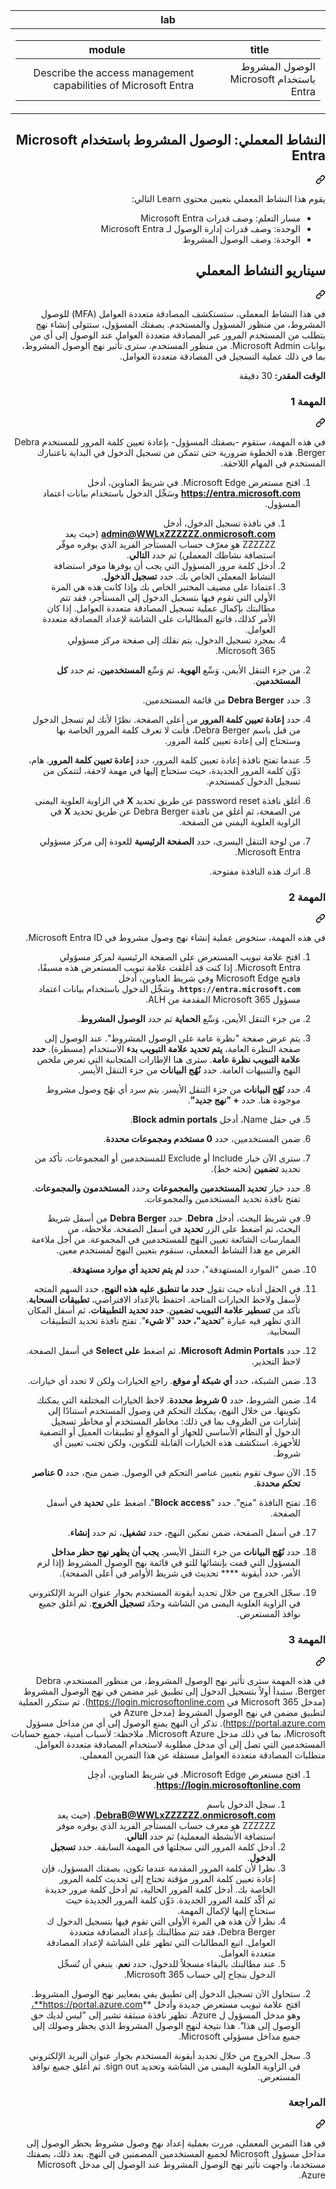 <div class="Box-sc-g0xbh4-0 eoaCFS js-snippet-clipboard-copy-unpositioned undefined" data-hpc="true"><article class="markdown-body entry-content container-lg" itemprop="text"><markdown-accessiblity-table data-catalyst=""><table>
  <thead>
  <tr>
  <th>lab</th>
  </tr>
  </thead>
  <tbody>
  <tr>
  <td><div dir="rtl"><table>
  <thead>
  <tr>
  <th>title</th>
  <th>module</th>
  </tr>
  </thead>
  <tbody>
  <tr>
  <td><div dir="rtl">الوصول المشروط باستخدام Microsoft Entra</div></td>
  <td><div dir="rtl">Describe the access management capabilities of Microsoft Entra</div></td>
  </tr>
  </tbody>
</table>
</div></td>
  </tr>
  </tbody>
</table></markdown-accessiblity-table>

<div class="markdown-heading" dir="rtl"><h1 tabindex="-1" class="heading-element" dir="rtl">النشاط المعملي: الوصول المشروط باستخدام Microsoft Entra</h1><a id="user-content-النشاط-المعملي-الوصول-المشروط-باستخدام-microsoft-entra" class="anchor" aria-label="Permalink: النشاط المعملي: الوصول المشروط باستخدام Microsoft Entra" href="#النشاط-المعملي-الوصول-المشروط-باستخدام-microsoft-entra"><svg class="octicon octicon-link" viewBox="0 0 16 16" version="1.1" width="16" height="16" aria-hidden="true"><path d="m7.775 3.275 1.25-1.25a3.5 3.5 0 1 1 4.95 4.95l-2.5 2.5a3.5 3.5 0 0 1-4.95 0 .751.751 0 0 1 .018-1.042.751.751 0 0 1 1.042-.018 1.998 1.998 0 0 0 2.83 0l2.5-2.5a2.002 2.002 0 0 0-2.83-2.83l-1.25 1.25a.751.751 0 0 1-1.042-.018.751.751 0 0 1-.018-1.042Zm-4.69 9.64a1.998 1.998 0 0 0 2.83 0l1.25-1.25a.751.751 0 0 1 1.042.018.751.751 0 0 1 .018 1.042l-1.25 1.25a3.5 3.5 0 1 1-4.95-4.95l2.5-2.5a3.5 3.5 0 0 1 4.95 0 .751.751 0 0 1-.018 1.042.751.751 0 0 1-1.042.018 1.998 1.998 0 0 0-2.83 0l-2.5 2.5a1.998 1.998 0 0 0 0 2.83Z"></path></svg></a></div>
<p dir="rtl">يقوم هذا النشاط المعملي بتعيين محتوى Learn التالي:</p>
<ul dir="rtl">
<li>مسار التعلم: وصف قدرات Microsoft Entra</li>
<li>الوحدة: وصف قدرات إدارة الوصول لـ Microsoft Entra</li>
<li>الوحدة: وصف الوصول المشروط</li>
</ul>
<div class="markdown-heading" dir="rtl"><h2 tabindex="-1" class="heading-element" dir="rtl">سيناريو النشاط المعملي</h2><a id="user-content-سيناريو-النشاط-المعملي" class="anchor" aria-label="Permalink: سيناريو النشاط المعملي" href="#سيناريو-النشاط-المعملي"><svg class="octicon octicon-link" viewBox="0 0 16 16" version="1.1" width="16" height="16" aria-hidden="true"><path d="m7.775 3.275 1.25-1.25a3.5 3.5 0 1 1 4.95 4.95l-2.5 2.5a3.5 3.5 0 0 1-4.95 0 .751.751 0 0 1 .018-1.042.751.751 0 0 1 1.042-.018 1.998 1.998 0 0 0 2.83 0l2.5-2.5a2.002 2.002 0 0 0-2.83-2.83l-1.25 1.25a.751.751 0 0 1-1.042-.018.751.751 0 0 1-.018-1.042Zm-4.69 9.64a1.998 1.998 0 0 0 2.83 0l1.25-1.25a.751.751 0 0 1 1.042.018.751.751 0 0 1 .018 1.042l-1.25 1.25a3.5 3.5 0 1 1-4.95-4.95l2.5-2.5a3.5 3.5 0 0 1 4.95 0 .751.751 0 0 1-.018 1.042.751.751 0 0 1-1.042.018 1.998 1.998 0 0 0-2.83 0l-2.5 2.5a1.998 1.998 0 0 0 0 2.83Z"></path></svg></a></div>
<p dir="rtl">في هذا النشاط المعملي، ستستكشف المصادقة متعددة العوامل (MFA) للوصول المشروط، من منظور المسؤول والمستخدم.  بصفتك المسؤول، ستتولى إنشاء نهج يتطلب من المستخدم المرور عبر المصادقة متعددة العوامل عند الوصول إلى أي من بوابات Microsoft Admin.  من منظور المستخدم، سترى تأثير نهج الوصول المشروط، بما في ذلك عملية التسجيل في المصادقة متعددة العوامل.</p>
<p dir="rtl"><strong>الوقت المقدر:</strong> 30 دقيقة</p>
<div class="markdown-heading" dir="rtl"><h3 tabindex="-1" class="heading-element" dir="rtl">المهمة 1</h3><a id="user-content-المهمة-1" class="anchor" aria-label="Permalink: المهمة 1" href="#المهمة-1"><svg class="octicon octicon-link" viewBox="0 0 16 16" version="1.1" width="16" height="16" aria-hidden="true"><path d="m7.775 3.275 1.25-1.25a3.5 3.5 0 1 1 4.95 4.95l-2.5 2.5a3.5 3.5 0 0 1-4.95 0 .751.751 0 0 1 .018-1.042.751.751 0 0 1 1.042-.018 1.998 1.998 0 0 0 2.83 0l2.5-2.5a2.002 2.002 0 0 0-2.83-2.83l-1.25 1.25a.751.751 0 0 1-1.042-.018.751.751 0 0 1-.018-1.042Zm-4.69 9.64a1.998 1.998 0 0 0 2.83 0l1.25-1.25a.751.751 0 0 1 1.042.018.751.751 0 0 1 .018 1.042l-1.25 1.25a3.5 3.5 0 1 1-4.95-4.95l2.5-2.5a3.5 3.5 0 0 1 4.95 0 .751.751 0 0 1-.018 1.042.751.751 0 0 1-1.042.018 1.998 1.998 0 0 0-2.83 0l-2.5 2.5a1.998 1.998 0 0 0 0 2.83Z"></path></svg></a></div>
<p dir="rtl">في هذه المهمة، ستقوم -بصفتك المسؤول- بإعادة تعيين كلمة المرور للمستخدم Debra Berger.  هذه الخطوة ضرورية حتى تتمكن من تسجيل الدخول في البداية باعتبارك المستخدم في المهام اللاحقة.</p>
<ol dir="rtl">
<li>
<p dir="rtl">افتح&nbsp;مستعرض Microsoft Edge.  في شريط العناوين، أدخل <strong><a href="https://entra.microsoft.com" rel="nofollow">https://entra.microsoft.com</a></strong> وسَجِّل الدخول باستخدام بيانات اعتماد المسؤول.</p>
<ol dir="rtl">
<li>في نافذة تسجيل الدخول، أدخل <strong><a href="mailto:admin@WWLxZZZZZZ.onmicrosoft.com">admin@WWLxZZZZZZ.onmicrosoft.com</a></strong> (حيث يعد ZZZZZZ هو معرّف حساب المستأجر الفريد الذي يوفره موفّر استضافة نشاطك المعملي) ثم حدد <strong>التالي</strong>.</li>
<li>أدخل كلمة مرور المسؤول التي يجب أن يوفرها موفر استضافة النشاط المعملي الخاص بك. حدد <strong>تسجيل الدخول</strong>.</li>
<li>اعتمادا على مضيف المختبر الخاص بك وإذا كانت هذه هي المرة الأولى التي تقوم فيها بتسجيل الدخول إلى المستأجر، فقد تتم مطالبتك بإكمال عملية تسجيل المصادقة متعددة العوامل. إذا كان الأمر كذلك، فاتبع المطالبات على الشاشة لإعداد المصادقة متعددة العوامل.</li>
<li>بمجرد تسجيل الدخول، يتم نقلك إلى صفحة مركز مسؤولي Microsoft 365.</li>
</ol>
</li>
<li>
<p dir="rtl">من جزء التنقل الأيمن، وَسِّع <strong>الهوية</strong>، ثم وَسِّع <strong>المستخدمين</strong>، ثم حدد <strong>كل المستخدمين</strong>.</p>
</li>
<li>
<p dir="rtl">حدد <strong>Debra Berger</strong> من قائمة المستخدمين.</p>
</li>
<li>
<p dir="rtl">حدد <strong>إعادة تعيين كلمة المرور</strong> من أعلى الصفحة. نظرًا لأنك لم تسجل الدخول من قبل باسم Debra Berger، فأنت لا تعرف كلمة المرور الخاصة بها وستحتاج إلى إعادة تعيين كلمة المرور.</p>
</li>
<li>
<p dir="rtl">عندما تفتح نافذة إعادة تعيين كلمة المرور، حدد <strong>إعادة تعيين كلمة المرور</strong>.  هام، دَوِّن كلمة المرور الجديدة، حيث ستحتاج إليها في مهمة لاحقة، لتتمكن من تسجيل الدخول كمستخدم.</p>
</li>
<li>
<p dir="rtl">أغلق نافذة password reset عن طريق تحديد <strong>X</strong> في الزاوية العلوية اليمنى من الصفحة، ثم أغلق من نافذة Debra Berger عن طريق تحديد <strong>X</strong> في الزاوية العلوية اليمنى من الصفحة.</p>
</li>
<li>
<p dir="rtl">من لوحة التنقل اليسرى، حدد <strong>الصفحة الرئيسية</strong> للعودة إلى مركز مسؤولي Microsoft Entra.</p>
</li>
<li>
<p dir="rtl">اترك هذه النافذة مفتوحة.</p>
</li>
</ol>
<div class="markdown-heading" dir="rtl"><h3 tabindex="-1" class="heading-element" dir="rtl">المهمة 2</h3><a id="user-content-المهمة-2" class="anchor" aria-label="Permalink: المهمة 2" href="#المهمة-2"><svg class="octicon octicon-link" viewBox="0 0 16 16" version="1.1" width="16" height="16" aria-hidden="true"><path d="m7.775 3.275 1.25-1.25a3.5 3.5 0 1 1 4.95 4.95l-2.5 2.5a3.5 3.5 0 0 1-4.95 0 .751.751 0 0 1 .018-1.042.751.751 0 0 1 1.042-.018 1.998 1.998 0 0 0 2.83 0l2.5-2.5a2.002 2.002 0 0 0-2.83-2.83l-1.25 1.25a.751.751 0 0 1-1.042-.018.751.751 0 0 1-.018-1.042Zm-4.69 9.64a1.998 1.998 0 0 0 2.83 0l1.25-1.25a.751.751 0 0 1 1.042.018.751.751 0 0 1 .018 1.042l-1.25 1.25a3.5 3.5 0 1 1-4.95-4.95l2.5-2.5a3.5 3.5 0 0 1 4.95 0 .751.751 0 0 1-.018 1.042.751.751 0 0 1-1.042.018 1.998 1.998 0 0 0-2.83 0l-2.5 2.5a1.998 1.998 0 0 0 0 2.83Z"></path></svg></a></div>
<p dir="rtl">في هذه المهمة، ستخوض عملية إنشاء نهج وصول مشروط في Microsoft Entra ID.</p>
<ol dir="rtl">
<li>
<p dir="rtl">افتح علامة تبويب المستعرض على الصفحة الرئيسية لمركز مسؤولي Microsoft Entra.   إذا كنت قد أغلقت علامة تبويب المستعرض هذه مسبقًا، فافتح Microsoft Edge وفي شريط العناوين، أدخل <strong><code>https://entra.microsoft.com</code></strong>، وسَجِّل الدخول باستخدام بيانات اعتماد مسؤول Microsoft 365 المقدمة من ALH.</p>
</li>
<li>
<p dir="rtl">من جزء التنقل الأيمن، وَسِّع <strong>الحماية</strong> ثم حدد <strong>الوصول المشروط</strong>.</p>
</li>
<li>
<p dir="rtl">يتم عرض صفحة "نظرة عامة على الوصول المشروط". عند الوصول إلى صفحة النظرة العامة، <strong>يتم تحديد علامة التبويب بدء</strong> الاستخدام (مسطرة). <strong>حدد علامة التبويب نظرة عامة</strong>. سترى هنا الإطارات المتجانبة التي تعرض ملخص النهج والتنبيهات العامة.  حدد <strong>نُهُج البيانات</strong> من جزء التنقل الأيسر.</p>
</li>
<li>
<p dir="rtl">حدد <strong>نُهُج البيانات</strong> من جزء التنقل الأيسر. يتم سرد أي نهُج وصول مشروط موجودة هنا. حدد <strong>+ "نهج جديد"</strong>.</p>
</li>
<li>
<p dir="rtl">في حقل Name، أدخل <strong>Block admin portals</strong>.</p>
</li>
<li>
<p dir="rtl">ضمن المستخدمين، حدد <strong>0 مستخدم ومجموعات محددة</strong>.</p>
</li>
<li>
<p dir="rtl">سترى الآن خيار Include أو Exclude للمستخدمين أو المجموعات.  تأكد من تحديد <strong>تضمين</strong> (تحته خط).</p>
</li>
<li>
<p dir="rtl">حدد خيار <strong>تحديد المستخدمين والمجموعات</strong> وحدد <strong>المستخدمون والمجموعات</strong>.  تفتح نافذة تحديد المستخدمين والمجموعات.</p>
</li>
<li>
<p dir="rtl">في شريط البحث، أدخل <strong>Debra</strong>.  حدد <strong>Debra Berger</strong> من أسفل شريط البحث، ثم اضغط على الزر <strong>تحديد</strong> في أسفل الصفحة.  ملاحظة، من الممارسات الشائعة تعيين النهج للمستخدمين في المجموعة.  من أجل ملاءمة الغرض مع هذا النشاط المعملي، سنقوم بتعيين النهج لمستخدم معين.</p>
</li>
<li>
<p dir="rtl">ضمن "الموارد المستهدفة"، حدد <strong>لم يتم تحديد أي موارد مستهدفة</strong>.</p>
</li>
<li>
<p dir="rtl">في الحقل أدناه حيث تقول <strong>حدد ما تنطبق عليه هذه النهج</strong>، حدد السهم المتجه لأسفل ولاحظ الخيارات المتاحة.  احتفظ بالإعداد الافتراضي، <strong>تطبيقات السحابة</strong>.  تأكد من <strong>تسطير علامة التبويب تضمين</strong>.  <strong>حدد تحديد التطبيقات</strong>، ثم أسفل المكان الذي تظهر فيه عبارة "<strong>تحديد"، حدد</strong> "<strong>لا شيء</strong>".  تفتح نافذة تحديد التطبيقات السحابية.</p>
</li>
<li>
<p dir="rtl">حدد <strong>Microsoft Admin Portals</strong>، ثم اضغط <strong>على Select</strong> في أسفل الصفحة.  لاحظ التحذير.</p>
</li>
<li>
<p dir="rtl">ضمن الشبكة، حدد <strong>أي شبكة أو موقع</strong>.  راجع الخيارات ولكن لا تحدد أي خيارات.</p>
</li>
<li>
<p dir="rtl">ضمن الشروط، حدد <strong>0 شروط محددة</strong>.  لاحظ الخيارات المختلفة التي يمكنك تكوينها.  من خلال النهج، يمكنك التحكم في وصول المستخدم استنادًا إلى إشارات من الظروف بما في ذلك: مخاطر المستخدم أو مخاطر تسجيل الدخول أو النظام الأساسي للجهاز أو الموقع أو تطبيقات العميل أو التصفية للأجهزة.  استكشف هذه الخيارات القابلة للتكوين، ولكن تجنب تعيين أي شروط.</p>
</li>
<li>
<p dir="rtl">الآن سوف تقوم بتعيين عناصر التحكم في الوصول.  ضمن منح، حدد <strong>0 عناصر تحكم محددة</strong>.</p>
</li>
<li>
<p dir="rtl">تفتح النافذة "منح".  حدد "<strong>Block access</strong>". اضغط على <strong>تحديد</strong> في أسفل الصفحة.</p>
</li>
<li>
<p dir="rtl">في أسفل الصفحة، ضمن تمكين النهج، حدد <strong>تشغيل</strong>، ثم حدد <strong>إنشاء</strong>.</p>
</li>
<li>
<p dir="rtl">حدد <strong>نُهُج البيانات</strong> من جزء التنقل الأيسر. <strong>يجب أن يظهر نهج حظر مداخل</strong> المسؤول التي قمت بإنشائها للتو في قائمة نهج الوصول المشروط (إذا لزم الأمر، حدد أيقونة **** تحديث في شريط الأوامر في أعلى الصفحة).</p>
</li>
<li>
<p dir="rtl">سجّل الخروج من خلال تحديد أيقونة المستخدم بجوار عنوان البريد الإلكتروني في الزاوية العلوية اليمنى من الشاشة وحدّد <strong>تسجيل الخروج</strong>. ثم أغلق جميع نوافذ المستعرض.</p>
</li>
</ol>
<div class="markdown-heading" dir="rtl"><h3 tabindex="-1" class="heading-element" dir="rtl">المهمة 3</h3><a id="user-content-المهمة-3" class="anchor" aria-label="Permalink: المهمة 3" href="#المهمة-3"><svg class="octicon octicon-link" viewBox="0 0 16 16" version="1.1" width="16" height="16" aria-hidden="true"><path d="m7.775 3.275 1.25-1.25a3.5 3.5 0 1 1 4.95 4.95l-2.5 2.5a3.5 3.5 0 0 1-4.95 0 .751.751 0 0 1 .018-1.042.751.751 0 0 1 1.042-.018 1.998 1.998 0 0 0 2.83 0l2.5-2.5a2.002 2.002 0 0 0-2.83-2.83l-1.25 1.25a.751.751 0 0 1-1.042-.018.751.751 0 0 1-.018-1.042Zm-4.69 9.64a1.998 1.998 0 0 0 2.83 0l1.25-1.25a.751.751 0 0 1 1.042.018.751.751 0 0 1 .018 1.042l-1.25 1.25a3.5 3.5 0 1 1-4.95-4.95l2.5-2.5a3.5 3.5 0 0 1 4.95 0 .751.751 0 0 1-.018 1.042.751.751 0 0 1-1.042.018 1.998 1.998 0 0 0-2.83 0l-2.5 2.5a1.998 1.998 0 0 0 0 2.83Z"></path></svg></a></div>
<p dir="rtl">في هذه المهمة سترى تأثير نهج الوصول المشروط، من منظور المستخدم، Debra Berger. ستبدأ أولاً بتسجيل الدخول إلى تطبيق غير مضمن في نهج الوصول المشروط (مدخل Microsoft 365 في <a href="https://login.microsoftonline.com" rel="nofollow">https://login.microsoftonline.com</a>).  ثم ستكرر العملية لتطبيق مضمن في نهج الوصول المشروط (مدخل Azure في <a href="https://portal.azure.com" rel="nofollow">https://portal.azure.com</a>).  تذكر أن النهج يمنع الوصول إلى أي من مداخل مسؤول Microsoft، بما في ذلك مدخل Microsoft Azure.  ملاحظة: لأسباب أمنية، جميع حسابات المستخدمين التي تصل إلى أي مدخل مطلوبة لاستخدام المصادقة متعددة العوامل.  متطلبات المصادقة متعددة العوامل مستقلة عن هذا التمرين المعملي.</p>
<ol dir="rtl">
<li>
<p dir="rtl">افتح&nbsp;مستعرض Microsoft Edge.  في شريط العناوين، أدخِل <strong><a href="https://login.microsoftonline.com" rel="nofollow">https://login.microsoftonline.com</a></strong>.</p>
<ol dir="rtl">
<li>سجل الدخول باسم <strong><a href="mailto:DebraB@WWLxZZZZZZ.onmicrosoft.com">DebraB@WWLxZZZZZZ.onmicrosoft.com</a></strong>، (حيث يعد ZZZZZZ هو معرف حساب المستأجر الفريد الذي يوفره موفر استضافة الأنشطة المعملية) ثم حدد <strong>التالي</strong>.</li>
<li>أدخل كلمة المرور التي سجلتها في المهمة السابقة. حدد <strong>تسجيل الدخول</strong>.</li>
<li>نظرا لأن كلمة المرور المقدمة عندما تكون، بصفتك المسؤول، فإن إعادة تعيين كلمة المرور مؤقتة تحتاج إلى تحديث كلمة المرور الخاصة بك. أدخل كلمة المرور الحالية، ثم أدخل كلمة مرور جديدة ثم أكّد كلمة المرور الجديدة.  دَوِّن كلمة المرور الجديدة حيث ستحتاج إليها لإكمال المهمة.</li>
<li>نظرا لأن هذه هي المرة الأولى التي تقوم فيها بتسجيل الدخول ك Debra Berger، فقد تتم مطالبتك بإعداد المصادقة متعددة العوامل. اتبع المطالبات التي تظهر على الشاشة لإعداد المصادقة متعددة العوامل.</li>
<li>عند مطالبتك بالبقاء مسجلاً للدخول، حدد <strong>نعم</strong>.  ينبغي أن تُسجِّل الدخول بنجاح إلى حساب Microsoft 365.</li>
</ol>
</li>
<li>
<p dir="rtl">ستحاول الآن تسجيل الدخول إلى تطبيق يفي بمعايير نهج الوصول المشروط. افتح علامة تبويب مستعرض جديدة وأدخل **<a href="https://portal.azure.com**%D8%8C" rel="nofollow">https://portal.azure.com**،</a> وهو مدخل المسؤول ل Azure.  تظهر نافذة منبثقة تشير إلى "ليس لديك حق الوصول إلى هذا".  هذا نتيجة لنهج الوصول المشروط الذي يحظر وصولك إلى جميع مداخل مسؤولي Microsoft.</p>
</li>
<li>
<p dir="rtl">سجل الخروج من خلال تحديد أيقونة المستخدم بجوار عنوان البريد الإلكتروني في الزاوية العلوية اليمنى من الشاشة وتحديد sign out. ثم أغلق جميع نوافذ المستعرض.</p>
</li>
</ol>
<div class="markdown-heading" dir="rtl"><h3 tabindex="-1" class="heading-element" dir="rtl">المراجعة</h3><a id="user-content-المراجعة" class="anchor" aria-label="Permalink: المراجعة" href="#المراجعة"><svg class="octicon octicon-link" viewBox="0 0 16 16" version="1.1" width="16" height="16" aria-hidden="true"><path d="m7.775 3.275 1.25-1.25a3.5 3.5 0 1 1 4.95 4.95l-2.5 2.5a3.5 3.5 0 0 1-4.95 0 .751.751 0 0 1 .018-1.042.751.751 0 0 1 1.042-.018 1.998 1.998 0 0 0 2.83 0l2.5-2.5a2.002 2.002 0 0 0-2.83-2.83l-1.25 1.25a.751.751 0 0 1-1.042-.018.751.751 0 0 1-.018-1.042Zm-4.69 9.64a1.998 1.998 0 0 0 2.83 0l1.25-1.25a.751.751 0 0 1 1.042.018.751.751 0 0 1 .018 1.042l-1.25 1.25a3.5 3.5 0 1 1-4.95-4.95l2.5-2.5a3.5 3.5 0 0 1 4.95 0 .751.751 0 0 1-.018 1.042.751.751 0 0 1-1.042.018 1.998 1.998 0 0 0-2.83 0l-2.5 2.5a1.998 1.998 0 0 0 0 2.83Z"></path></svg></a></div>
<p dir="rtl">في هذا التمرين المعملي، مررت بعملية إعداد نهج وصول مشروط يحظر الوصول إلى مداخل مسؤول Microsoft لجميع المستخدمين المضمنين في النهج.  بعد ذلك، بصفتك مستخدما، واجهت تأثير نهج الوصول المشروط عند الوصول إلى مدخل Microsoft Azure.</p>
</article></div>
